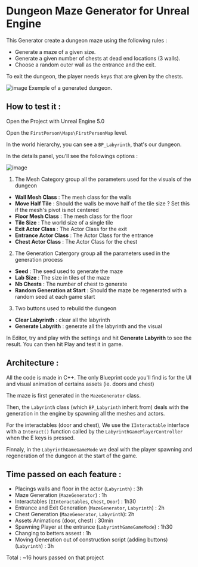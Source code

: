 # Dungeon Maze Generator for Unreal Engine

This Generator create a dungeon maze using the following rules : 
- Generate a maze of a given size.
- Generate a given number of chests at dead end locations (3 walls).
- Choose a random outer wall as the entrance and the exit.

To exit the dungeon, the player needs keys that are given by the chests.

![image](https://github.com/noahmazard/TestJumboMana/assets/93341159/5be1ff14-8a94-473f-8e0f-30676347e852)
Exemple of a generated dungeon.

## How to test it :
Open the Project with Unreal Engine 5.0

Open the `FirstPerson\Maps\FirstPersonMap` level.

In the world hierarchy, you can see a `BP_Labyrinth`, that's our dungeon.

In the details panel, you'll see the followings options :

![image](https://github.com/noahmazard/TestJumboMana/assets/93341159/1a8746c6-5954-4049-bf11-e8173d29f07d)

1. The Mesh Category group all the parameters used for the visuals of the dungeon
  - **Wall Mesh Class** : The mesh class for the walls
  - **Move Half Tile** : Should the walls be move half of the tile size ? Set this if the mesh's pivot is not centered
  - **Floor Mesh Class** : The mesh class for the floor
  - **Tile Size** : The world size of a single tile
  - **Exit Actor Class** : The Actor Class for the exit
  - **Entrance Actor Class** : The Actor Class for the entrance
  - **Chest Actor Class** : The Actor Class for the chest
2. The Generation Catergory group all the parameters used in the generation process
  - **Seed** : The seed used to generate the maze
  - **Lab Size** : The size in tiles of the maze
  - **Nb Chests** : The number of chest to generate
  - **Random Generation at Start** : Should the maze be regenerated with a random seed at each game start
3. Two buttons used to rebuild the dungeon
  - **Clear Labyrinth** : clear all the labyrinth
  - **Generate Labyrith** : generate all the labyrinth and the visual

In Editor, try and play with the settings and hit **Generate Labyrith** to see the result.
You can then hit Play and test it in game.

## Architecture :
All the code is made in C++.
The only Blueprint code you'll find is for the UI and visual animation of certains assets (ie. doors and chest)

The maze is first generated in the `MazeGenerator` class. 

Then, the `Labyrinth` class (which `BP_Labyrinth` inherit from) deals with the generation in the engine by spawning all the meshes and actors.

For the interactables (door and chest), We use the `IInteractable` interface with a `Interact()` function called by the `LabyrinthGamePlayerController` when the E keys is pressed.

Finnaly, in the `LabyrinthGameGameMode` we deal with the player spawning and regeneration of the dungeon at the start of the game.

## Time passed on each feature :

- Placings walls and floor in the actor (`Labyrinth`) : 3h
- Maze Generation (`MazeGenerator`) : 1h
- Interactables (`IInteractables`, `Chest`, `Door`) : 1h30
- Entrance and Exit Generation (`MazeGenerator`, `Labyrinth`) : 2h
- Chest Generation (`MazeGenerator`, `Labyrinth`): 2h
- Assets Animations (door, chest) : 30min
- Spawning Player at the entrance (`LabyrinthGameGameMode`) : 1h30
- Changing to betters assest : 1h
- Moving Generation out of construction script (adding buttons) (`Labyrinth`) : 3h

Total : ~16 hours passed on that project


